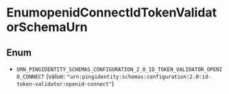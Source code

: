 

# EnumopenidConnectIdTokenValidatorSchemaUrn

## Enum


* `URN_PINGIDENTITY_SCHEMAS_CONFIGURATION_2_0_ID_TOKEN_VALIDATOR_OPENID_CONNECT` (value: `"urn:pingidentity:schemas:configuration:2.0:id-token-validator:openid-connect"`)



